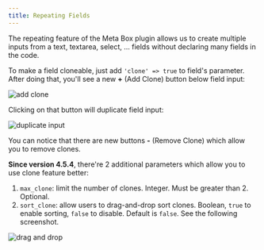 ```yaml
---
title: Repeating Fields
---
```


The repeating feature of the Meta Box plugin allows us to create multiple inputs from a text, textarea, select, ... fields without declaring many fields in the code.

To make a field cloneable, just add `'clone' => true` to field's parameter. After doing that, you'll see a new **+** (Add Clone) button below field input:

![add clone](http://i.imgur.com/V1ApsEs.png)

Clicking on that button will duplicate field input:

![duplicate input](http://i.imgur.com/XwKi6yi.png)

You can notice that there are new buttons **-** (Remove Clone) which allow you to remove clones.

**Since version 4.5.4**, there're 2 additional parameters which allow you to use clone feature better:

1. `max_clone`: limit the number of clones. Integer. Must be greater than 2. Optional.
1. `sort_clone`: allow users to drag-and-drop sort clones. Boolean, `true` to enable sorting, `false` to disable. Default is `false`. See the following screenshot.

![drag and drop](http://i.imgur.com/RJBgw6m.png)